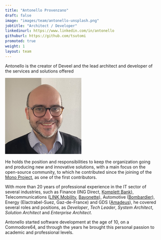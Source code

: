 ```yaml
---
title: "Antonello Provenzano"
draft: false
image: "images/team/antonello-unsplash.png"
jobtitle: "Architect / Developer"
linkedinurl: https://www.linkedin.com/in/antonello
githuburl: https://github.com/tsutomi
promoted: true
weight: 1
layout: team
---
```


Antonello is the creator of Deveel and the lead architect and developer of the services and solutions offered

![Antonello](/images/team/antonello-250.png) 

He holds the position and responsibilities to keep the organization going and producing new and innovative solutions, with a main focus on the open-source community, to which he contributed since the joining of the [Mono Project](https://mono-project.com), as one of the first contributors.

With more than 20 years of professional experience in the IT sector of several industries, such as Finance (ING Direct, [Komplett Bank](https://komplettbank.no)), Telecommunications ([LINK Mobility](https://linkmobility.com), [Bayonette](https://bayonette.no)), Automotive ([Bombardier](https://bombardier.com)), Energy (Elactrabel-Suez, Gaz-de-France) and GDS ([Amadeus](https://amadeus.com)), he covered several roles and positions, as _Developer_, _Tech Leader_, _System Architect_, _Solution Architect_ and _Enterprise Architect_.

Antonello started software development at the age of 10, on a Commodore64, and through the years he brought this personal passion to academic and professional levels.